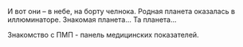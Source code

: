 И вот они – в небе, на борту челнока. Родная планета оказалась в иллюминаторе. Знакомая планета... Та планета...


Знакомство с ПМП - панель медицинских показателей.